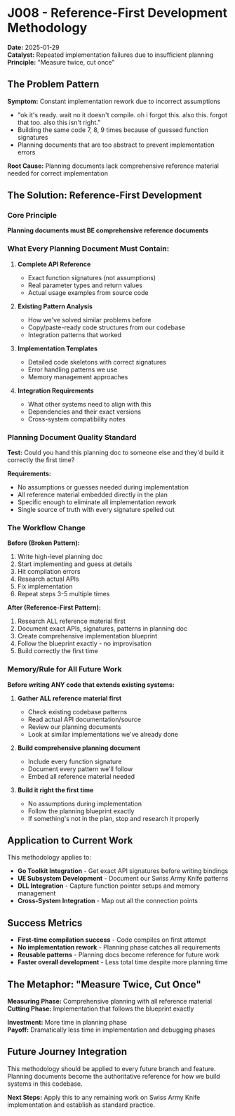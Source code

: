 # J008 - Reference-First Development Methodology

**Date:** 2025-01-29  
**Catalyst:** Repeated implementation failures due to insufficient planning  
**Principle:** "Measure twice, cut once"

## The Problem Pattern

**Symptom:** Constant implementation rework due to incorrect assumptions
- "ok it's ready. wait no it doesn't compile. oh i forgot this. also this. forgot that too. also this isn't right."
- Building the same code 7, 8, 9 times because of guessed function signatures
- Planning documents that are too abstract to prevent implementation errors

**Root Cause:** Planning documents lack comprehensive reference material needed for correct implementation

## The Solution: Reference-First Development

### Core Principle
**Planning documents must BE comprehensive reference documents**

### What Every Planning Document Must Contain:

1. **Complete API Reference**
   - Exact function signatures (not assumptions)
   - Real parameter types and return values
   - Actual usage examples from source code

2. **Existing Pattern Analysis**
   - How we've solved similar problems before
   - Copy/paste-ready code structures from our codebase
   - Integration patterns that worked

3. **Implementation Templates**
   - Detailed code skeletons with correct signatures
   - Error handling patterns we use
   - Memory management approaches

4. **Integration Requirements**
   - What other systems need to align with this
   - Dependencies and their exact versions
   - Cross-system compatibility notes

### Planning Document Quality Standard

**Test:** Could you hand this planning doc to someone else and they'd build it correctly the first time?

**Requirements:**
- No assumptions or guesses needed during implementation
- All reference material embedded directly in the plan
- Specific enough to eliminate all implementation rework
- Single source of truth with every signature spelled out

### The Workflow Change

**Before (Broken Pattern):**
1. Write high-level planning doc
2. Start implementing and guess at details
3. Hit compilation errors
4. Research actual APIs
5. Fix implementation
6. Repeat steps 3-5 multiple times

**After (Reference-First Pattern):**
1. Research ALL reference material first
2. Document exact APIs, signatures, patterns in planning doc
3. Create comprehensive implementation blueprint
4. Follow the blueprint exactly - no improvisation
5. Build correctly the first time

### Memory/Rule for All Future Work

**Before writing ANY code that extends existing systems:**

1. **Gather ALL reference material first**
   - Check existing codebase patterns
   - Read actual API documentation/source
   - Review our planning documents
   - Look at similar implementations we've already done

2. **Build comprehensive planning document**
   - Include every function signature
   - Document every pattern we'll follow
   - Embed all reference material needed

3. **Build it right the first time**
   - No assumptions during implementation
   - Follow the planning blueprint exactly
   - If something's not in the plan, stop and research it properly

## Application to Current Work

This methodology applies to:
- **Go Toolkit Integration** - Get exact API signatures before writing bindings
- **UE Subsystem Development** - Document our Swiss Army Knife patterns
- **DLL Integration** - Capture function pointer setups and memory management
- **Cross-System Integration** - Map out all the connection points

## Success Metrics

- **First-time compilation success** - Code compiles on first attempt
- **No implementation rework** - Planning phase catches all requirements
- **Reusable patterns** - Planning docs become reference for future work
- **Faster overall development** - Less total time despite more planning time

## The Metaphor: "Measure Twice, Cut Once"

**Measuring Phase:** Comprehensive planning with all reference material  
**Cutting Phase:** Implementation that follows the blueprint exactly

**Investment:** More time in planning phase  
**Payoff:** Dramatically less time in implementation and debugging phases

## Future Journey Integration

This methodology should be applied to every future branch and feature. Planning documents become the authoritative reference for how we build systems in this codebase.

**Next Steps:** Apply this to any remaining work on Swiss Army Knife implementation and establish as standard practice.